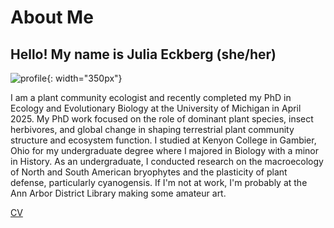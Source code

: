 # About Me

## Hello! My name is Julia Eckberg (she/her) 

![profile](website_profile.jpg){: width="350px"}

I am a plant community ecologist and recently completed my PhD in Ecology and Evolutionary Biology at the University of Michigan in April 2025. My PhD work focused on the role of dominant plant species, insect herbivores, and global change in shaping terrestrial plant community structure and ecosystem function. I studied at Kenyon College in Gambier, Ohio for my undergraduate degree where I majored in Biology with a minor in History. As an undergraduate, I conducted research on the macroecology of North and South American bryophytes and the plasticity of plant defense, particularly cyanogensis. If I'm not at work, I'm probably at the Ann Arbor District Library making some amateur art. 

[CV](2024_EckbergCV.pdf)

